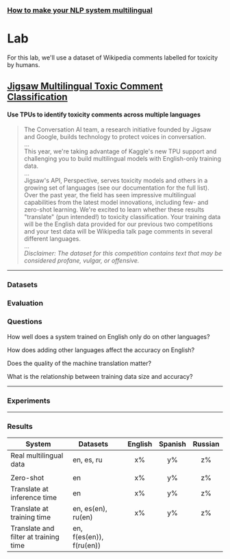 ### [How to make your NLP system multilingual](/)
# Lab

For this lab, we'll use a dataset of Wikipedia comments labelled for toxicity by humans.

## [Jigsaw Multilingual Toxic Comment Classification](https://www.kaggle.com/c/jigsaw-multilingual-toxic-comment-classification/data?select=test.csv)
#### Use TPUs to identify toxicity comments across multiple languages

> The Conversation AI team, a research initiative founded by Jigsaw and Google, builds technology to protect voices in conversation.  
> ...  
> This year, we're taking advantage of Kaggle's new TPU support and challenging you to build multilingual models with English-only training data.  
> ...  
> Jigsaw's API, Perspective, serves toxicity models and others in a growing set of languages (see our documentation for the full list). Over the past year, the field has seen impressive multilingual capabilities from the latest model innovations, including few- and zero-shot learning. We're excited to learn whether these results "translate" (pun intended!) to toxicity classification. Your training data will be the English data provided for our previous two competitions and your test data will be Wikipedia talk page comments in several different languages.  
> ...  
> *Disclaimer: The dataset for this competition contains text that may be considered profane, vulgar, or offensive.*  


---

### Datasets


### Evaluation


### Questions

How well does a system trained on English only do on other languages?

How does adding other languages affect the accuracy on English?

Does the quality of the machine translation matter?

What is the relationship between training data size and accuracy?

---

### Experiments

<Colab notebook>

---

### Results

| System                                | Datasets                 | | English | Spanish | Russian |
|---------------------------------------|--------------------------|-|:-------:|:-------:|:-------:|
| Real multilingual data                | en, es, ru               | |    x%   |    y%   |    z%   |
|                                       |                          | |         |         |         |
| Zero-shot                             | en                       | |    x%   |    y%   |    z%   |
| Translate at inference time           | en                       | |    x%   |    y%   |    z%   |
| Translate at training time            | en, es(en), ru(en)       | |    x%   |    y%   |    z%   |
| Translate and filter at training time | en, f(es(en)), f(ru(en)) | |         |         |         |


